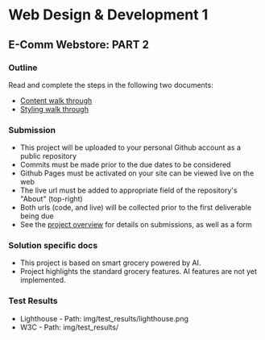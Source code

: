 # Web Design & Development 1

## E-Comm Webstore: PART 2

### Outline

Read and complete the steps in the following two documents:

- [Content walk through](https://www.notion.so/juneate/Webstore-Part-2-Content-82e34001fca54aac93b7d1e9053a5927)
- [Styling walk through](https://www.notion.so/juneate/Webstore-Part-2-Style-b057567610534569b33fb5bfdb34ce6b)

### Submission

- This project will be uploaded to your personal Github account as a public repository
- Commits must be made prior to the due dates to be considered
- Github Pages must be activated on your site can be viewed live on the web
- The live url must be added to appropriate field of the repository's "About" (top-right)
- Both urls (code, and live) will be collected prior to the first deliverable being due
- See the [project overview](https://www.notion.so/juneate/Project-Webstore-28443f753b344d60b0176a24e14f17c9) for details on submissions, as well as a form

### Solution specific docs

- This project is based on smart grocery powered by AI.
- Project highlights the standard grocery features. AI features are not yet implemented.

### Test Results

- Lighthouse - Path: img/test_results/lighthouse.png
- W3C - Path: img/test_results/
